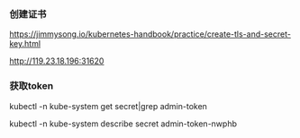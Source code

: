 ### 创建证书
https://jimmysong.io/kubernetes-handbook/practice/create-tls-and-secret-key.html


http://119.23.18.196:31620

### 获取token
kubectl -n kube-system get secret|grep admin-token


kubectl -n kube-system describe secret admin-token-nwphb